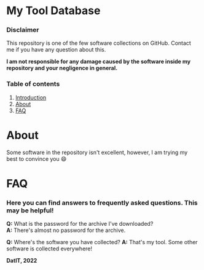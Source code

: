 # My Tool Database
### Disclaimer
This repository is one of the few software collections on GitHub. Contact me if you have any question about this.

**I am not responsible for any damage caused by the software inside my repository and your negligence in general.**

### Table of contents
1. [Introduction](#introduction)
2. [About](#about)
3. [FAQ](#faq)

# About
Some software in the repository isn't excellent, however, I am trying my best to convince you :smile:


# FAQ
### Here you can find answers to frequently asked questions. This may be helpful!
**Q:** What is the password for the archive I've downloaded?  
**A:** There's almost no password for the archive.

**Q:** Where's the software you have collected?
**A:** That's my tool. Some other software is collected everywhere!

**DatIT, 2022**
